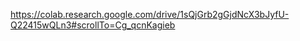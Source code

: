 
https://colab.research.google.com/drive/1sQjGrb2gGjdNcX3bJyfU-Q22415wQLn3#scrollTo=Cg_qcnKagieb
      
